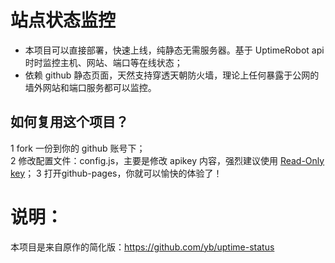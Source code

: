 # 站点状态监控
- 本项目可以直接部署，快速上线，纯静态无需服务器。基于 UptimeRobot api 时时监控主机、网站、端口等在线状态；  
- 依赖 github 静态页面，天然支持穿透天朝防火墙，理论上任何暴露于公网的墙外网站和端口服务都可以监控。  

## 如何复用这个项目？  
1 fork 一份到你的 github 账号下；  
2 修改配置文件：config.js，主要是修改 apikey 内容，强烈建议使用 <a href="https://uptimerobot.com/dashboard#mySettings">Read-Only key</a>；
3 打开github-pages，你就可以愉快的体验了！



# 说明：
本项目是来自原作的简化版：<https://github.com/yb/uptime-status>

